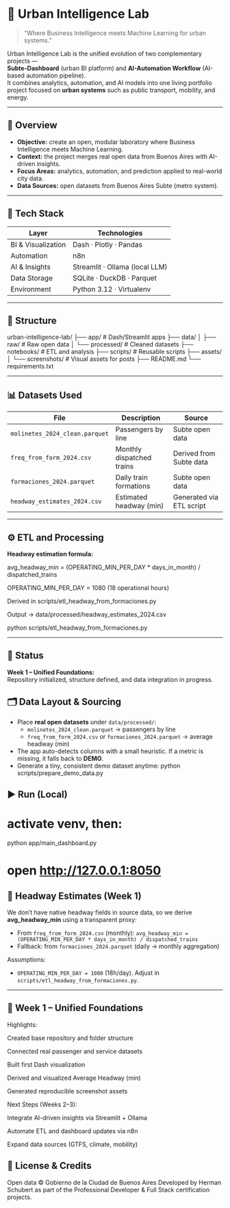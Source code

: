 # 🧠 Urban Intelligence Lab

> “Where Business Intelligence meets Machine Learning for urban systems.”

Urban Intelligence Lab is the unified evolution of two complementary projects —  
**Subte-Dashboard** (urban BI platform) and **AI-Automation Workflow** (AI-based automation pipeline).  
It combines analytics, automation, and AI models into one living portfolio project focused on **urban systems** such as public transport, mobility, and energy.

---

## 🌆 Overview

- **Objective:** create an open, modular laboratory where Business Intelligence meets Machine Learning.  
- **Context:** the project merges real open data from Buenos Aires with AI-driven insights.  
- **Focus Areas:** analytics, automation, and prediction applied to real-world city data.  
- **Data Sources:** open datasets from Buenos Aires Subte (metro system).

---

## 🧱 Tech Stack

| Layer | Technologies |
|-------|---------------|
| BI & Visualization | Dash · Plotly · Pandas |
| Automation | n8n |
| AI & Insights | Streamlit · Ollama (local LLM) |
| Data Storage | SQLite · DuckDB · Parquet |
| Environment | Python 3.12 · Virtualenv |

---

## 📁 Structure

urban-intelligence-lab/
├── app/ # Dash/Streamlit apps
├── data/
│ ├── raw/ # Raw open data
│ └── processed/ # Cleaned datasets
├── notebooks/ # ETL and analysis
├── scripts/ # Reusable scripts
├── assets/
│ └── screenshots/ # Visual assets for posts
├── README.md
└── requirements.txt

---

## 📊 Datasets Used

| File | Description | Source |
|------|--------------|--------|
| `molinetes_2024_clean.parquet` | Passengers by line | Subte open data |
| `freq_from_form_2024.csv` | Monthly dispatched trains | Derived from Subte data |
| `formaciones_2024.parquet` | Daily train formations | Subte open data |
| `headway_estimates_2024.csv` | Estimated headway (min) | Generated via ETL script |

---

## ⚙️ ETL and Processing

**Headway estimation formula:**

avg_headway_min = (OPERATING_MIN_PER_DAY * days_in_month) / dispatched_trains

OPERATING_MIN_PER_DAY = 1080 (18 operational hours)

Derived in scripts/etl_headway_from_formaciones.py

Output → data/processed/headway_estimates_2024.csv

python scripts/etl_headway_from_formaciones.py

---

## 🚀 Status

**Week 1 – Unified Foundations:**  
Repository initialized, structure defined, and data integration in progress.


## 🗂 Data Layout & Sourcing

- Place **real open datasets** under `data/processed/`:
  - `molinetes_2024_clean.parquet` → passengers by line
  - `freq_from_form_2024.csv` or `formaciones_2024.parquet` → average headway (min)
- The app auto-detects columns with a small heuristic. If a metric is missing, it falls back to **DEMO**.
- Generate a tiny, consistent demo dataset anytime:
  python scripts/prepare_demo_data.py

## ▶️ Run (Local)

# activate venv, then:
python app/main_dashboard.py
# open http://127.0.0.1:8050

## 🧪 Headway Estimates (Week 1)

We don’t have native headway fields in source data, so we derive **avg_headway_min** using a transparent proxy:

- From `freq_from_form_2024.csv` (monthly): `avg_headway_min = (OPERATING_MIN_PER_DAY * days_in_month) / dispatched_trains`
- Fallback: from `formaciones_2024.parquet` (daily → monthly aggregation)

Assumptions:
- `OPERATING_MIN_PER_DAY = 1080` (18h/day). Adjust in `scripts/etl_headway_from_formaciones.py`.

---

## 🚀 Week 1 – Unified Foundations

Highlights:

Created base repository and folder structure

Connected real passenger and service datasets

Built first Dash visualization

Derived and visualized Average Headway (min)

Generated reproducible screenshot assets

Next Steps (Weeks 2–3):

Integrate AI-driven insights via Streamlit + Ollama

Automate ETL and dashboard updates via n8n

Expand data sources (GTFS, climate, mobility)

## 🧩 License & Credits

Open data © Gobierno de la Ciudad de Buenos Aires
Developed by Herman Schubert as part of the Professional Developer & Full Stack certification projects.
